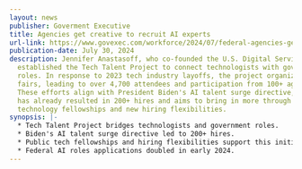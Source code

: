 ```yaml
---
layout: news
publisher: Goverment Executive
title: Agencies get creative to recruit AI experts
url-link: https://www.govexec.com/workforce/2024/07/federal-agencies-get-creative-surge-recruitment-ai-experts/398449/
publication-date: July 30, 2024
description: Jennifer Anastasoff, who co-founded the U.S. Digital Service,
  established the Tech Talent Project to connect technologists with government
  roles. In response to 2023 tech industry layoffs, the project organized job
  fairs, leading to over 4,700 attendees and participation from 100+ agencies.
  These efforts align with President Biden's AI talent surge directive, which
  has already resulted in 200+ hires and aims to bring in more through public
  technology fellowships and new hiring flexibilities.
synopsis: |-
  * Tech Talent Project bridges technologists and government roles.
  * Biden's AI talent surge directive led to 200+ hires.
  * Public tech fellowships and hiring flexibilities support this initiative.
  * Federal AI roles applications doubled in early 2024.
---
```

